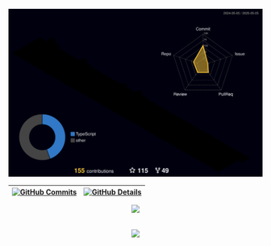 


  ![Status](./profile-3d-contrib/profile-night-rainbow.svg)
  

  
 | [![GitHub Commits](http://github-profile-summary-cards.vercel.app/api/cards/productive-time?username=isaac545454&theme=dark&utcOffset=-3)](https://github.com/vn7n24fzkq/github-profile-summary-cards) | [![GitHub Details](http://github-profile-summary-cards.vercel.app/api/cards/profile-details?username=DaviMattosDev&theme=dark)](https://github.com/vn7n24fzkq/github-profile-summary-cards) |  
 | ----------- | ----------- |


 
 <div align="center">
  <a href="https://skillicons.dev">
    <img src="https://skillicons.dev/icons?i=mysql,java,javascript,nodejs,typescript,html,css,react,aws,python,git,tensorflow" />
  </a>
  <br />
</div>

 
##
   <div align="center" >
     <img src="https://github-profile-trophy.vercel.app/?username=DaviMattosDev&row=1&column=2&theme=black&margin-w=15&margin-h=15"/>
  </div>
  
 






 
  
  

  
